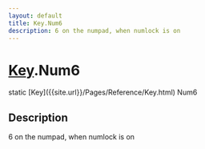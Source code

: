```yaml
---
layout: default
title: Key.Num6
description: 6 on the numpad, when numlock is on
---
```

# [Key]({{site.url}}/Pages/Reference/Key.html).Num6

<div class='signature' markdown='1'>
static [Key]({{site.url}}/Pages/Reference/Key.html) Num6
</div>

## Description
6 on the numpad, when numlock is on

